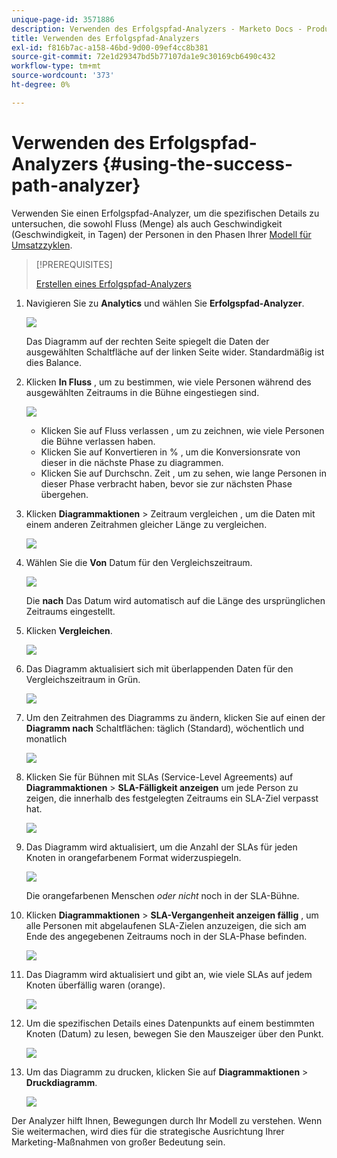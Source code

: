 ```yaml
---
unique-page-id: 3571886
description: Verwenden des Erfolgspfad-Analyzers - Marketo Docs - Produktdokumentation
title: Verwenden des Erfolgspfad-Analyzers
exl-id: f816b7ac-a158-46bd-9d00-09ef4cc8b381
source-git-commit: 72e1d29347bd5b77107da1e9c30169cb6490c432
workflow-type: tm+mt
source-wordcount: '373'
ht-degree: 0%

---
```


# Verwenden des Erfolgspfad-Analyzers {#using-the-success-path-analyzer}

Verwenden Sie einen Erfolgspfad-Analyzer, um die spezifischen Details zu untersuchen, die sowohl Fluss (Menge) als auch Geschwindigkeit (Geschwindigkeit, in Tagen) der Personen in den Phasen Ihrer [Modell für Umsatzzyklen](/help/marketo/product-docs/reporting/revenue-cycle-analytics/revenue-cycle-models/understanding-revenue-models.md).

>[!PREREQUISITES]
>
>[Erstellen eines Erfolgspfad-Analyzers](/help/marketo/product-docs/reporting/revenue-cycle-analytics/revenue-cycle-models/create-a-success-path-analyzer.md)

1. Navigieren Sie zu **Analytics** und wählen Sie **Erfolgspfad-Analyzer**.

   ![](assets/image2015-6-12-17-3a23-3a53.png)

   Das Diagramm auf der rechten Seite spiegelt die Daten der ausgewählten Schaltfläche auf der linken Seite wider. Standardmäßig ist dies Balance.

1. Klicken **In Fluss** , um zu bestimmen, wie viele Personen während des ausgewählten Zeitraums in die Bühne eingestiegen sind.

   ![](assets/image2015-6-12-17-3a30-3a52.png)

   * Klicken Sie auf Fluss verlassen , um zu zeichnen, wie viele Personen die Bühne verlassen haben.
   * Klicken Sie auf Konvertieren in % , um die Konversionsrate von dieser in die nächste Phase zu diagrammen.
   * Klicken Sie auf Durchschn. Zeit , um zu sehen, wie lange Personen in dieser Phase verbracht haben, bevor sie zur nächsten Phase übergehen.

1. Klicken **Diagrammaktionen** > Zeitraum vergleichen , um die Daten mit einem anderen Zeitrahmen gleicher Länge zu vergleichen.

   ![](assets/image2015-6-12-17-3a39-3a15.png)

1. Wählen Sie die **Von** Datum für den Vergleichszeitraum.

   ![](assets/image2015-6-12-17-3a43-3a49.png)

   Die **nach** Das Datum wird automatisch auf die Länge des ursprünglichen Zeitraums eingestellt.

1. Klicken **Vergleichen**.

   ![](assets/image2015-6-12-17-3a44-3a8.png)

1. Das Diagramm aktualisiert sich mit überlappenden Daten für den Vergleichszeitraum in Grün.

   ![](assets/image2015-6-12-17-3a46-3a16.png)

1. Um den Zeitrahmen des Diagramms zu ändern, klicken Sie auf einen der **Diagramm nach** Schaltflächen: täglich (Standard), wöchentlich und monatlich

   ![](assets/image2015-6-12-17-3a46-3a55.png)

1. Klicken Sie für Bühnen mit SLAs (Service-Level Agreements) auf **Diagrammaktionen** > **SLA-Fälligkeit anzeigen** um jede Person zu zeigen, die innerhalb des festgelegten Zeitraums ein SLA-Ziel verpasst hat.

   ![](assets/image2015-6-12-17-3a49-3a23.png)

1. Das Diagramm wird aktualisiert, um die Anzahl der SLAs für jeden Knoten in orangefarbenem Format widerzuspiegeln.

   ![](assets/image2015-6-12-17-3a50-3a16.png)

   Die orangefarbenen Menschen *oder nicht* noch in der SLA-Bühne.

1. Klicken **Diagrammaktionen** > **SLA-Vergangenheit anzeigen fällig** , um alle Personen mit abgelaufenen SLA-Zielen anzuzeigen, die sich am Ende des angegebenen Zeitraums noch in der SLA-Phase befinden.

   ![](assets/image2015-6-12-17-3a51-3a39.png)

1. Das Diagramm wird aktualisiert und gibt an, wie viele SLAs auf jedem Knoten überfällig waren (orange).

   ![](assets/image2015-6-12-17-3a52-3a17.png)

1. Um die spezifischen Details eines Datenpunkts auf einem bestimmten Knoten (Datum) zu lesen, bewegen Sie den Mauszeiger über den Punkt.

   ![](assets/image2015-6-12-17-3a52-3a49.png)

1. Um das Diagramm zu drucken, klicken Sie auf **Diagrammaktionen** > **Druckdiagramm**.

   ![](assets/image2015-6-12-17-3a53-3a34.png)

Der Analyzer hilft Ihnen, Bewegungen durch Ihr Modell zu verstehen. Wenn Sie weitermachen, wird dies für die strategische Ausrichtung Ihrer Marketing-Maßnahmen von großer Bedeutung sein.
